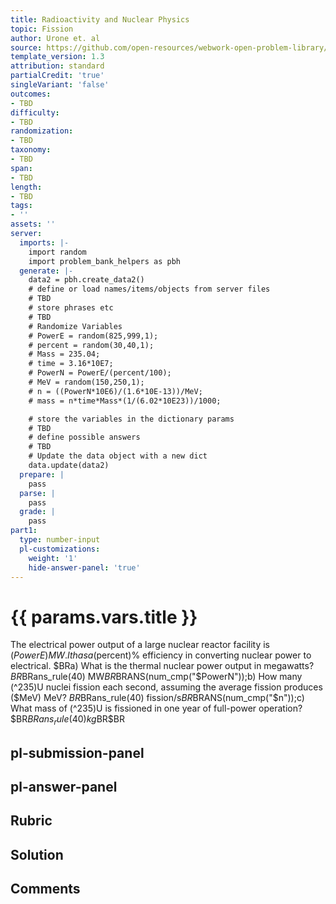 ```yaml
---
title: Radioactivity and Nuclear Physics
topic: Fission
author: Urone et. al
source: https://github.com/open-resources/webwork-open-problem-library/tree/master/Contrib/BrockPhysics/College_Physics_Urone/32.Medical_Applications_of_Nuclear_Physics/32-06.Fission/NU_U17-32-06-007.pg
template_version: 1.3
attribution: standard
partialCredit: 'true'
singleVariant: 'false'
outcomes:
- TBD
difficulty:
- TBD
randomization:
- TBD
taxonomy:
- TBD
span:
- TBD
length:
- TBD
tags:
- ''
assets: ''
server:
  imports: |-
    import random
    import problem_bank_helpers as pbh
  generate: |-
    data2 = pbh.create_data2()
    # define or load names/items/objects from server files
    # TBD
    # store phrases etc
    # TBD
    # Randomize Variables
    # PowerE = random(825,999,1);
    # percent = random(30,40,1);
    # Mass = 235.04;
    # time = 3.16*10E7;
    # PowerN = PowerE/(percent/100);
    # MeV = random(150,250,1);
    # n = ((PowerN*10E6)/(1.6*10E-13))/MeV;
    # mass = n*time*Mass*(1/(6.02*10E23))/1000;

    # store the variables in the dictionary params
    # TBD
    # define possible answers
    # TBD
    # Update the data object with a new dict
    data.update(data2)
  prepare: |
    pass
  parse: |
    pass
  grade: |
    pass
part1:
  type: number-input
  pl-customizations:
    weight: '1'
    hide-answer-panel: 'true'
---
```


# {{ params.vars.title }} 


The electrical power output of a large nuclear reactor facility is ($PowerE) MW. It has a($percent)% efficiency in converting nuclear power to electrical. $BRa) What is the thermal nuclear power output in megawatts? $BR$BRans_rule(40) MW$BR$BRANS(num_cmp("$PowerN"));b) How many (^235)U nuclei fission each second, assuming the average fission produces ($MeV) MeV? $BR$BRans_rule(40) fission/s$BR$BRANS(num_cmp("$n"));c) What mass of (^235)U is fissioned in one year of full-power operation?$BR$BRans_rule(40) kg$BR$BR


## pl-submission-panel 


## pl-answer-panel 


## Rubric 


## Solution 


## Comments 



